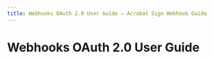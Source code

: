```yaml
---
title: Webhooks OAuth 2.0 User Guide — Acrobat Sign Webhook Guide
---
```

# Webhooks OAuth 2.0 User Guide
